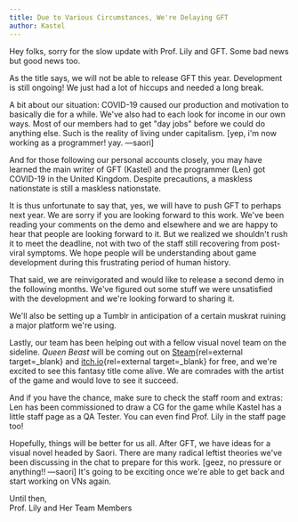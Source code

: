 ```yaml
---
title: Due to Various Circumstances, We're Delaying GFT
author: Kastel
---
```


Hey folks, sorry for the slow update with Prof. Lily and GFT. Some bad news but good news too.

As the title says, we will not be able to release GFT this year. Development is still ongoing! We just had a lot of hiccups and needed a long break.

A bit about our situation: COVID-19 caused our production and motivation to basically die for a while. We've also had to each look for income in our own ways. Most of our members had to get "day jobs" before we could do anything else. Such is the reality of living under capitalism. [yep, i'm now working as a programmer! yay. —saori]

And for those following our personal accounts closely, you may have learned the main writer of GFT (Kastel) and the programmer (Len) got COVID-19 in the United Kingdom. Despite precautions, a maskless nationstate is still a maskless nationstate.

It is thus unfortunate to say that, yes, we will have to push GFT to perhaps next year. We are sorry if you are looking forward to this work. We've been reading your comments on the demo and elsewhere and we are happy to hear that people are looking forward to it. But we realized we shouldn't rush it to meet the deadline, not with two of the staff still recovering from post-viral symptoms. We hope people will be understanding about game development during this frustrating period of human history.

That said, we are reinvigorated and would like to release a second demo in the following months. We've figured out some stuff we were unsatisfied with the development and we're looking forward to sharing it.

We'll also be setting up a Tumblr in anticipation of a certain muskrat ruining a major platform we're using.

Lastly, our team has been helping out with a fellow visual novel team on the sideline. <cite>Queen Beast</cite> will be coming out on [Steam](https://store.steampowered.com/app/2078290){rel=external target=_blank} and [itch.io](https://envelopevn.itch.io/queen-beast){rel=external target=_blank} for free, and we're excited to see this fantasy title come alive. We are comrades with the artist of the game and would love to see it succeed.

And if you have the chance, make sure to check the staff room and extras: Len has been commissioned to draw a CG for the game while Kastel has a little staff page as a QA Tester. You can even find Prof. Lily in the staff page too!

Hopefully, things will be better for us all. After GFT, we have ideas for a visual novel headed by Saori. There are many radical leftist theories we've been discussing in the chat to prepare for this work. [geez, no pressure or anything!! —saori] It's going to be exciting once we're able to get back and start working on VNs again.

Until then,<br>Prof. Lily and Her Team Members
